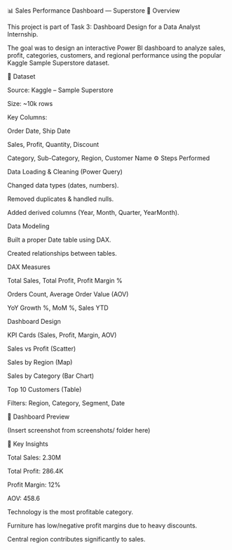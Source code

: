 📊 Sales Performance Dashboard — Superstore
📌 Overview

This project is part of Task 3: Dashboard Design for a Data Analyst Internship.

The goal was to design an interactive Power BI dashboard to analyze sales, profit, categories, customers, and regional performance using the popular Kaggle Sample Superstore dataset.

📑 Dataset

Source: Kaggle – Sample Superstore

Size: ~10k rows

Key Columns:

Order Date, Ship Date

Sales, Profit, Quantity, Discount

Category, Sub-Category, Region, Customer Name
⚙️ Steps Performed

Data Loading & Cleaning (Power Query)

Changed data types (dates, numbers).

Removed duplicates & handled nulls.

Added derived columns (Year, Month, Quarter, YearMonth).

Data Modeling

Built a proper Date table using DAX.

Created relationships between tables.

DAX Measures

Total Sales, Total Profit, Profit Margin %

Orders Count, Average Order Value (AOV)

YoY Growth %, MoM %, Sales YTD

Dashboard Design

KPI Cards (Sales, Profit, Margin, AOV)

Sales vs Profit (Scatter)

Sales by Region (Map)

Sales by Category (Bar Chart)

Top 10 Customers (Table)

Filters: Region, Category, Segment, Date

📸 Dashboard Preview

(Insert screenshot from screenshots/ folder here)

📑 Key Insights

Total Sales: 2.30M

Total Profit: 286.4K

Profit Margin: 12%

AOV: 458.6

Technology is the most profitable category.

Furniture has low/negative profit margins due to heavy discounts.

Central region contributes significantly to sales.
